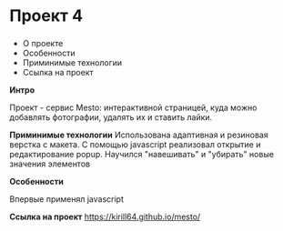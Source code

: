 # Проект 4
### 
* О проекте
* Особенности
* Приминимые технологии
* Ссылка на проект

**Интро**

 Проект - сервис Mesto: интерактивной страницей, куда можно добавлять фотографии, удалять их и ставить лайки.

 **Приминимые технологии**
Использована адаптивная и резиновая верстка с макета. С помощью javascript реализовал открытие и редактирование popup.
Научился "навешивать" и "убирать" новые значения элементов

**Особенности**

 Впервые применял javascript 

**Ссылка на проект**
https://kirill64.github.io/mesto/
